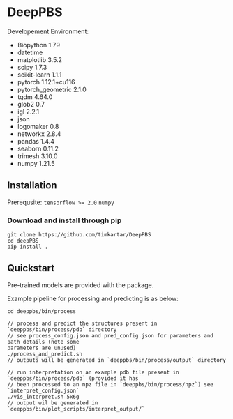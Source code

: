 # DeepPBS


Developement Environment:

* Biopython 1.79
* datetime 
* matplotlib 3.5.2
* scipy 1.7.3
* scikit-learn 1.1.1
* pytorch 1.12.1+cu116
* pytorch_geometric 2.1.0
* tqdm 4.64.0
* glob2 0.7
* igl 2.2.1
* json
* logomaker 0.8
* networkx 2.8.4
* pandas 1.4.4
* seaborn 0.11.2
* trimesh 3.10.0
* numpy 1.21.5

## Installation

Prerequsite: `tensorflow >= 2.0` `numpy`
### Download and install through pip
```
git clone https://github.com/timkartar/DeepPBS
cd deepPBS
pip install .
```

## Quickstart

Pre-trained models are provided with the package.

Example pipeline for processing and predicting is as below:
```
cd deeppbs/bin/process

// process and predict the structures present in `deeppbs/bin/process/pdb` directory
// see process_config.json and pred_config.json for parameters and path details (note some
parameters are unused)
./process_and_predict.sh
// outputs will be generated in `deeppbs/bin/process/output` directory

// run interpretation on an example pdb file present in `deeppbs/bin/process/pdb` (provided it has 
// been processed to an npz file in `deeppbs/bin/process/npz`) see `interpret_config.json` 
./vis_interpret.sh 5x6g
// output wil be generated in `deeppbs/bin/plot_scripts/interpret_output/`

```
